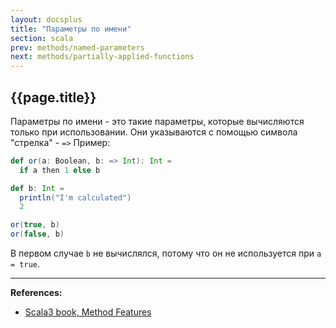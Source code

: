 ```yaml
---
layout: docsplus
title: "Параметры по имени"
section: scala
prev: methods/named-parameters
next: methods/partially-applied-functions
---
```


## {{page.title}}

Параметры по имени - это такие параметры, которые вычисляются только при использовании. 
Они указываются с помощью символа "стрелка" - `=>` 
Пример:

```scala mdoc:silent
def or(a: Boolean, b: => Int): Int =
  if a then 1 else b

def b: Int =
  println("I'm calculated")
  2
```

```scala mdoc
or(true, b)
or(false, b)
```

В первом случае `b` не вычислялся, потому что он не используется при `a = true`.


---

**References:**
- [Scala3 book, Method Features](https://docs.scala-lang.org/scala3/book/methods-most.html)
